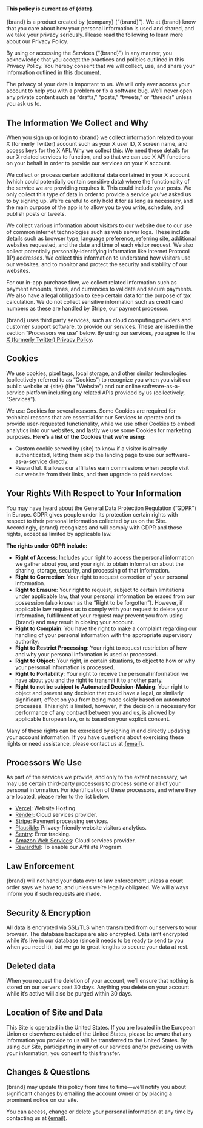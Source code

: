 #### This policy is current as of {date}.
{brand} is a product created by {company} (“{brand}”). We at {brand} know that you care about how your personal information is used and shared, and we take your privacy seriously. Please read the following to learn more about our Privacy Policy. 

By using or accessing the Services (“{brand}”) in any manner, you acknowledge that you accept the practices and policies outlined in this Privacy Policy. You hereby consent that we will collect, use, and share your information outlined in this document.

The privacy of your data is important to us. We will only ever access your account to help you with a problem or fix a software bug. We’ll never open any private content such as “drafts,” “posts,” “tweets,” or “threads” unless you ask us to.
## The Information We Collect and Why
When you sign up or login to {brand} we collect information related to your X (formerly Twitter) account such as your X user ID, X screen name, and access keys for the X API. Why we collect this: We need these details for our X related services to function, and so that we can use X API functions on your behalf in order to provide our services on your X account.

We collect or process certain additional data contained in your X account (which could potentially contain sensitive data) where the functionality of the service we are providing requires it. This could include your posts. We only collect this type of data in order to provide a service you’ve asked us to by signing up. We’re careful to only hold it for as long as necessary, and the main purpose of the app is to allow you to you write, schedule, and publish posts or tweets.

We collect various information about visitors to our website due to our use of common internet technologies such as web server logs. These include details such as browser type, language preference, referring site, additional websites requested, and the date and time of each visitor request. We also collect potentially personally-identifying information like Internet Protocol (IP) addresses. We collect this information to understand how visitors use our websites, and to monitor and protect the security and stability of our websites.

For our in-app purchase flow, we collect related information such as payment amounts, times, and currencies to validate and secure payments. We also have a legal obligation to keep certain data for the purpose of tax calculation. We do not collect sensitive information such as credit card numbers as these are handled by Stripe, our payment processor.

{brand} uses third party services, such as cloud computing providers and customer support software, to provide our services. These are listed in the section “Processors we use” below. By using our services, you agree to the [X (formerly Twitter) Privacy Policy](https://x.com/en/privacy).
## Cookies
We use cookies, pixel tags, local storage, and other similar technologies (collectively referred to as “Cookies”) to recognize you when you visit our public website at {site} (the "Website") and our online software-as-a-service platform including any related APIs provided by us (collectively, “Services”).

We use Cookies for several reasons. Some Cookies are required for technical reasons that are essential for our Services to operate and to provide user-requested functionality, while we use other Cookies to embed analytics into our websites, and lastly we use some Cookies for marketing purposes.
**Here’s a list of the Cookies that we’re using:**
* Custom cookie served by {site} to know if a visitor is already authenticated, letting them skip the landing page to use our software-as-a-service directly.
* Rewardful. It allows our affiliates earn commissions when people visit our website from their links, and then upgrade to paid services.
## Your Rights With Respect to Your Information
You may have heard about the General Data Protection Regulation (“GDPR”) in Europe. GDPR gives people under its protection certain rights with respect to their personal information collected by us on the Site. Accordingly, {brand} recognizes and will comply with GDPR and those rights, except as limited by applicable law. 

**The rights under GDPR include:**
- **Right of Access**: Includes your right to access the personal information we gather about you, and your right to obtain information about the sharing, storage, security, and processing of that information.
- **Right to Correction**: Your right to request correction of your personal information.
- **Right to Erasure**: Your right to request, subject to certain limitations under applicable law, that your personal information be erased from our possession (also known as the “Right to be forgotten”). However, if applicable law requires us to comply with your request to delete your information, fulfillment of your request may prevent you from using {brand} and may result in closing your account.
- **Right to Complain**: You have the right to make a complaint regarding our handling of your personal information with the appropriate supervisory authority.
- **Right to Restrict Processing**: Your right to request restriction of how and why your personal information is used or processed.
- **Right to Object**: Your right, in certain situations, to object to how or why your personal information is processed.
- **Right to Portability**: Your right to receive the personal information we have about you and the right to transmit it to another party.
- **Right to not be subject to Automated Decision-Making**: Your right to object and prevent any decision that could have a legal, or similarly significant, effect on you from being made solely based on automated processes. This right is limited, however, if the decision is necessary for performance of any contract between you and us, is allowed by applicable European law, or is based on your explicit consent.

Many of these rights can be exercised by signing in and directly updating your account information. If you have questions about exercising these rights or need assistance, please contact us at [{email}](mailto:{email}).
## Processors We Use
As part of the services we provide, and only to the extent necessary, we may use certain third-party processors to process some or all of your personal information. For identification of these processors, and where they are located, please refer to the list below.
- [Vercel](https://vercel.com/): Website Hosting.
- [Render](https://www.notion.so/Privacy-Policy-55e533e087d748368321a77365042e4b?pvs=21): Cloud services provider.
- [Stripe](https://stripe.com/en-it/ssa): Payment processing services.
- [Plausible](http://plausible.io/): Privacy-friendly website visitors analytics.
- [Sentry](https://www.notion.so/Privacy-Policy-55e533e087d748368321a77365042e4b?pvs=21): Error tracking.
- [Amazon Web Services](https://aws.amazon.com/compliance/gdpr-center/): Cloud services provider.
- [Rewardful](https://www.rewardful.com/privacy): To enable our Affiliate Program.
## Law Enforcement
{brand} will not hand your data over to law enforcement unless a court order says we have to, and unless we’re legally obligated. We will always inform you if such requests are made.
## Security & Encryption
All data is encrypted via SSL/TLS when transmitted from our servers to your browser. The database backups are also encrypted. Data isn’t encrypted while it’s live in our database (since it needs to be ready to send to you when you need it), but we go to great lengths to secure your data at rest.
## Deleted data
When you request the deletion of your account, we’ll ensure that nothing is stored on our servers past 30 days. Anything you delete on your account while it’s active will also be purged within 30 days.
## Location of Site and Data
This Site is operated in the United States. If you are located in the European Union or elsewhere outside of the United States, please be aware that any information you provide to us will be transferred to the United States. By using our Site, participating in any of our services and/or providing us with your information, you consent to this transfer.
## Changes & Questions
{brand} may update this policy from time to time—we’ll notify you about significant changes by emailing the account owner or by placing a prominent notice on our site. 

You can access, change or delete your personal information at any time by contacting us at [{email}](mailto:{email}).